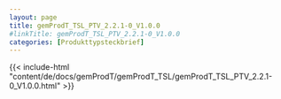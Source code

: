 ```yaml
---
layout: page
title: gemProdT_TSL_PTV_2.2.1-0_V1.0.0
#linkTitle: gemProdT_TSL_PTV_2.2.1-0_V1.0.0
categories: [Produkttypsteckbrief]
---
```

{{< include-html "content/de/docs/gemProdT/gemProdT_TSL/gemProdT_TSL_PTV_2.2.1-0_V1.0.0.html" >}}